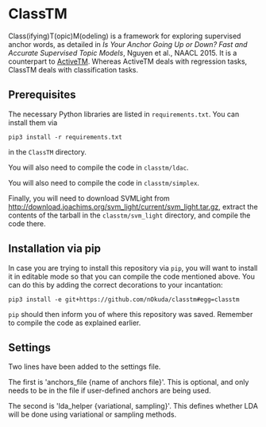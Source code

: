 # ClassTM

Class(ifying)T(opic)M(odeling) is a framework for exploring supervised anchor
words, as detailed in *Is Your Anchor Going Up or Down?  Fast and Accurate
Supervised Topic Models*, Nguyen et al., NAACL 2015.  It is a counterpart to
[ActiveTM](https://github.com/nOkuda/activetm).  Whereas ActiveTM deals with
regression tasks, ClassTM deals with classification tasks.

## Prerequisites

The necessary Python libraries are listed in `requirements.txt`.  You can
install them via

```
pip3 install -r requirements.txt
```

in the `ClassTM` directory.

You will also need to compile the code in `classtm/ldac`.

You will also need to compile the code in `classtm/simplex`.

Finally, you will need to download SVMLight from
http://download.joachims.org/svm_light/current/svm_light.tar.gz, extract the
contents of the tarball in the `classtm/svm_light` directory, and compile the
code there.


## Installation via pip

In case you are trying to install this repository via `pip`, you will want to
install it in editable mode so that you can compile the code mentioned above.
You can do this by adding the correct decorations to your incantation:

```
pip3 install -e git+https://github.com/nOkuda/classtm#egg=classtm
```

`pip` should then inform you of where this repository was saved.  Remember to
compile the code as explained earlier.

## Settings

Two lines have been added to the settings file.

The first is 'anchors\_file  {name of anchors file}'. This is optional, and
only needs to be in the file if user-defined anchors are being used.

The second is 'lda\_helper  {variational, sampling}'. This defines whether LDA
will be done using variational or sampling methods.
